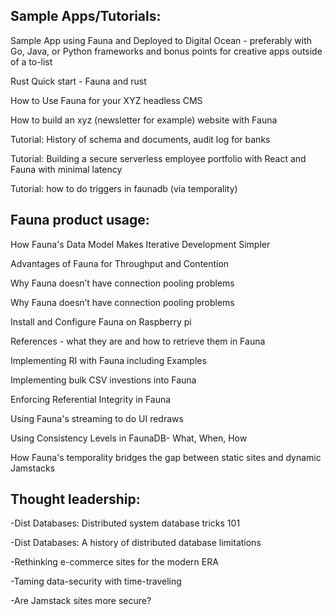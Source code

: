 ## Sample Apps/Tutorials: 

Sample App using Fauna and Deployed to Digital Ocean - preferably with Go, Java, or Python frameworks and bonus points for creative apps outside of a to-list 

Rust Quick start - Fauna and rust 

How to Use Fauna for your XYZ headless CMS 

How to build an xyz (newsletter for example) website with Fauna 

Tutorial: History of schema and documents, audit log for banks

Tutorial: Building a secure serverless employee portfolio with React and Fauna with minimal latency

Tutorial: how to do triggers in faunadb (via temporality) 


## Fauna product usage: 

How Fauna's Data Model Makes Iterative Development Simpler

Advantages of Fauna for Throughput and Contention 

Why Fauna doesn’t have connection pooling problems 

Why Fauna doesn’t have connection pooling problems 

Install and Configure Fauna on Raspberry pi  

References - what they are and how to retrieve them in Fauna

Implementing RI with Fauna including Examples 

Implementing bulk CSV investions into Fauna 

Enforcing Referential Integrity in Fauna 

Using Fauna's streaming to do UI redraws

Using Consistency Levels in FaunaDB- What, When, How

How Fauna's temporality bridges the gap between static sites and dynamic Jamstacks

## Thought leadership: 

-Dist Databases: Distributed system database tricks 101

-Dist Databases: A history of distributed database limitations 

-Rethinking e-commerce sites for the modern ERA 

-Taming data-security with time-traveling 

-Are Jamstack sites more secure? 
